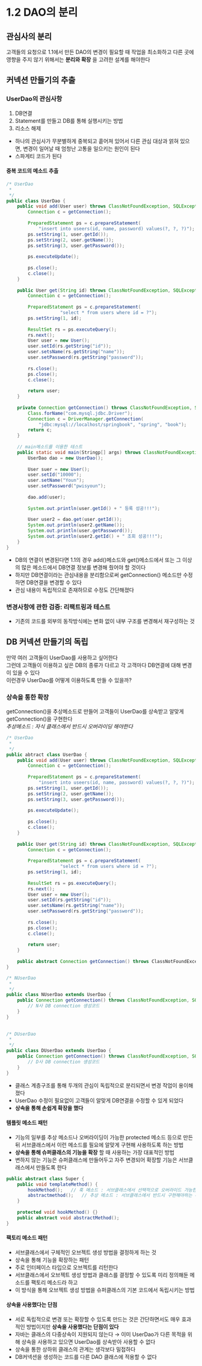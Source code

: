 # 1.2 DAO의 분리
## 관심사의 분리
고객들의 요청으로 1.1에서 만든 DAO의 변경이 필요할 때 작업을 최소화하고 다른 곳에 영향을 주지 않기 위해서는 **분리와 확장** 을 고려한 설계를 해야한다

## 커넥션 만들기의 추출
### UserDao의 관심사항
1. DB연결
2. Statement를 만들고 DB를 통해 실행시키는 방법
3. 리소스 해제

* 하나의 관심사가 무분별하게 중복되고 흩어져 있어서 다른 관심 대상과 얽혀 있으면, 변경이 일어날 때 엄청난 고통을 일으키는 원인이 된다
* 스파게티 코드가 된다

#### 중복 코드의 메소드 추출
```java
/* UserDao
 *
 */
public class UserDao {
    public void add(User user) throws ClassNotFoundException, SQLException {
        Connection c = getConnection();
        
        PreparedStatement ps = c.prepareStatement(
            "insert into useers(id, name, password) values(?, ?, ?)");
        ps.setString(1, user.getId());
        ps.setString(2, user.getName());
        ps.setString(3, user.getPassword());
        
        ps.executeUpdate();
        
        ps.close();
        c.close();
    }
    
    public User get(String id) throws ClassNotFoundException, SQLException {
        Connection c = getConnection();
        
        PreparedStatement ps = c.prepareStatement(
                    "select * from users where id = ?");
        ps.setString(1, id);
        
        ResultSet rs = ps.executeQuery();
        rs.next();
        User user = new User();
        user.setId(rs.getString("id"));
        user.setsName(rs.getString("name"));
        user.setPassword(rs.getString("password"));
        
        rs.close();
        ps.close();
        c.close();
        
        return user;
    }
    
    private Connection getConnection() throws ClassNotFoundException, SQLException {
        Class.forName("com.mysql.jdbc.Driver");
        Connection c = DriverManager.getConnection(
            "jdbc:mysql://localhost/springbook", "spring", "book");
        return c;
    }
    
    // main메소드를 이용한 테스트
    public static void main(Stringp[] args) throws ClassNotFoundException, SQLException {
        UserDao dao = new UserDao();
        
        User suer = new User();
        user.setId("10000");
        user.setName("Youn");
        user.setPassword("pwisyoun");
        
        dao.add(user);
        
        System.out.println(user.getId() + " 등록 성공!!!");
        
        User user2 = dao.get(user.getId());
        System.out.println(user2.getName());
        System.out.println(user.getPassword());
        System.out.println(user2.getId() + " 조회 성공!!!");
    }
}
```

* DB의 연결이 변경된다면 1.1의 경우 add()메소드와 get()메소드에서 또는 그 이상의 많은 메소드에서 DB연결 정보를 변경해 줬어야 할 것이다
* 하지만 DB연결이라는 관심내용을 분리함으로써 getConnection() 메소드만 수정하면 DB연결을 변경할 수 있다
* 관심 내용이 독립적으로 존재하므로 수정도 간단해졌다

### 변경사항에 관한 검증: 리팩트링과 테스트
* 기존의 코드를 외부의 동작방식에는 변화 없이 내부 구조를 변경해서 재구성하는 것


## DB 커넥션 만들기의 독립
만약 여러 고객들이 UserDao를 사용하고 싶어한다</br>
그런데 고객들이 이용하고 싶은 DB의 종류가 다르고 각 고객마다 DB연결에 대해 변경이 있을 수 있다</br>
이런경우 UserDao를 어떻게 이용하도록 만들 수 있을까?

### 상속을 통한 확장
getConnection()을 추상메소드로 만들어 고객들이 UserDao를 상속받고 알맞게 getConnection()을 구현한다</br>
*추상메소드 : 자식 클래스에서 반드시 오버라이딩 해야한다*

```java
/* UserDao
 *
 */
public abtract class UserDao {
    public void add(User user) throws ClassNotFoundException, SQLException {
        Connection c = getConnection();
        
        PreparedStatement ps = c.prepareStatement(
            "insert into useers(id, name, password) values(?, ?, ?)");
        ps.setString(1, user.getId());
        ps.setString(2, user.getName());
        ps.setString(3, user.getPassword());
        
        ps.executeUpdate();
        
        ps.close();
        c.close();
    }
    
    public User get(String id) throws ClassNotFoundException, SQLException {
        Connection c = getConnection();
        
        PreparedStatement ps = c.prepareStatement(
                    "select * from users where id = ?");
        ps.setString(1, id);
        
        ResultSet rs = ps.executeQuery();
        rs.next();
        User user = new User();
        user.setId(rs.getString("id"));
        user.setsName(rs.getString("name"));
        user.setPassword(rs.getString("password"));
        
        rs.close();
        ps.close();
        c.close();
        
        return user;
    }
    
    public abstract Connection getConnection() throws ClassNotFoundExceptoin, SQLException;
}

/* NUserDao
 *
 */
public class NUserDao extends UserDao {
    public Connection getConnection() throws ClassNotFoundException, SQLException {
        // N사 DB connection 생성코드
    }
}
 
 
/* DUserDao
 *
 */
public class DUserDao extends UserDao {
    public Connection getConnection() throws ClassNotFoundException, SQLException {
        // D사 DB connection 생성코드
    }
}
```

* 클래스 계층구조를 통해 두개의 관심이 독립적으로 분리되면서 변경 작업이 용이해졌다
* UserDao 수정이 필요없이 고객들이 알맞게 DB연결을 수정할 수 있게 되었다
* **상속을 통해 손쉽게 확장을 했다**

#### 템플릿 메소드 패턴
* 기능의 일부를 추상 메소드나 오버라이딩이 가능한 protected 메소드 등으로 만든 뒤 서브클래스에서 이런 메소드를 필요에 알맞게 구현해 사용하도록 하는 방법
* **상속을 통해 슈퍼클래스의 기능을 확장** 할 때 사용하는 가장 대표적인 방법
* 변하지 않는 기능은 슈퍼클래스에 만들어두고 자주 변경되어 확장할 기능은 서브클래스에서 만들도록 한다

```java
public abstract class Super {
    public void templateMethod() {
        hookMethod();   // 훅 메소드 : 서브클래스에서 선택적으로 오버라이드 가능한 메소드
        abstractmethod();   // 추상 메소드 : 서브클래스에서 반드시 구현해야하는 메소드
    }
    
    protected void hookMethod() {}
    public abstract void abstractMethod();
}
```

#### 팩토리 메소드 패턴
* 서브클래스에서 구체적인 오브젝트 생성 방법을 결정하게 하는 것
* 상속을 통해 기능을 확장하는 패턴
* 주로 인터페이스 타입으로 오브젝트를 리턴한다
* 서브클래스에서 오브젝트 생성 방법과 클래스를 결정할 수 있도록 미리 정의해둔 메소드를 팩토리 메소드라 하고
* 이 방식을 통해 오브젝트 생성 방법을 슈퍼클래스의 기본 코드에서 독립시키는 방법

#### 상속을 사용했다는 단점
* 서로 독립적으로 변경 또는 확장할 수 있도록 만드는 것은 간단하면서도 매우 효과적인 방법이지만 **상속을 사용했다는 단점이 있다**
* 자바는 클래스의 다중상속이 지원되지 않는다 → 이미 UserDao가 다른 목적을 위해 상속을 사용하고 있으면 UserDao를 상속받아 사용할 수 없다
* 상속을 통한 상하위 클래스의 관계는 생각보다 밀접하다
* DB커넥션을 생성하는 코드를 다른 DAO 클래스에 적용할 수 없다
